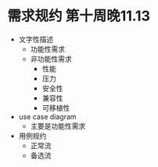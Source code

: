 # 需求规约 第十周晚11.13
- 文字性描述
  - 功能性需求
  - 非功能性需求
    - 性能
    - 压力
    - 安全性
    - 兼容性
    - 可移植性
- use case diagram
  - 主要是功能性需求
- 用例规约
  - 正常流
  - 备选流
